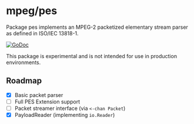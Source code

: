 # mpeg/pes

Package pes implements an MPEG-2 packetized elementary stream parser as defined in ISO/IEC 13818-1.

[![GoDoc](https://godoc.org/github.com/32bitkid/mpeg/pes?status.svg)](https://godoc.org/github.com/32bitkid/mpeg/pes)

This package is experimental and is not intended for
use in production environments.

## Roadmap
- [x] Basic packet parser
- [ ] Full PES Extension support
- [ ] Packet streamer interface (via `<-chan Packet`)
- [x] PayloadReader (implementing `io.Reader`)
